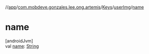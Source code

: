 //[app](../../../../index.md)/[com.mobdeve.gonzales.lee.ong.artemis](../../index.md)/[Keys](../index.md)/[userImg](index.md)/[name](name.md)

# name

[androidJvm]\
val [name](name.md): [String](https://kotlinlang.org/api/latest/jvm/stdlib/kotlin/-string/index.html)
